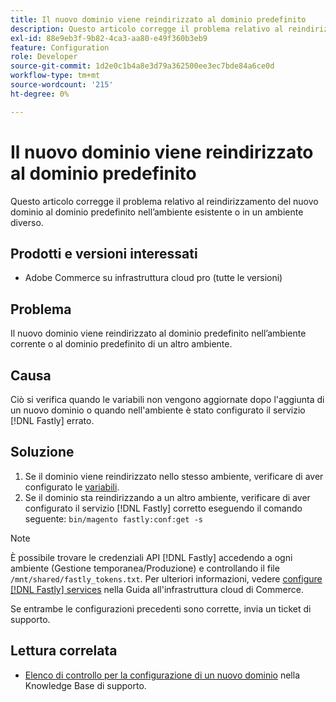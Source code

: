 ```yaml
---
title: Il nuovo dominio viene reindirizzato al dominio predefinito
description: Questo articolo corregge il problema relativo al reindirizzamento del nuovo dominio al dominio predefinito nell’ambiente esistente o in un ambiente diverso.
exl-id: 88e9eb3f-9b82-4ca3-aa80-e49f360b3eb9
feature: Configuration
role: Developer
source-git-commit: 1d2e0c1b4a8e3d79a362500ee3ec7bde84a6ce0d
workflow-type: tm+mt
source-wordcount: '215'
ht-degree: 0%

---
```


# Il nuovo dominio viene reindirizzato al dominio predefinito

Questo articolo corregge il problema relativo al reindirizzamento del nuovo dominio al dominio predefinito nell’ambiente esistente o in un ambiente diverso.

## Prodotti e versioni interessati

* Adobe Commerce su infrastruttura cloud pro (tutte le versioni)

## Problema

Il nuovo dominio viene reindirizzato al dominio predefinito nell’ambiente corrente o al dominio predefinito di un altro ambiente.

## Causa

Ciò si verifica quando le variabili non vengono aggiornate dopo l&#39;aggiunta di un nuovo dominio o quando nell&#39;ambiente è stato configurato il servizio [!DNL Fastly] errato.

## Soluzione

1. Se il dominio viene reindirizzato nello stesso ambiente, verificare di aver configurato le [variabili](https://experienceleague.adobe.com/docs/commerce-cloud-service/user-guide/configure-store/multiple-sites.html?lang=it#modify-variables).
1. Se il dominio sta reindirizzando a un altro ambiente, verificare di aver configurato il servizio [!DNL Fastly] corretto eseguendo il comando seguente: `bin/magento fastly:conf:get -s`

>[!NOTE]
>
>È possibile trovare le credenziali API [!DNL Fastly] accedendo a ogni ambiente (Gestione temporanea/Produzione) e controllando il file `/mnt/shared/fastly_tokens.txt`. Per ulteriori informazioni, vedere [configure [!DNL Fastly] services](https://experienceleague.adobe.com/docs/commerce-cloud-service/user-guide/cdn/setup-fastly/fastly-configuration.html?lang=it) nella Guida all&#39;infrastruttura cloud di Commerce.

Se entrambe le configurazioni precedenti sono corrette, invia un ticket di supporto.

## Lettura correlata

* [Elenco di controllo per la configurazione di un nuovo dominio](https://experienceleague.adobe.com/docs/commerce-knowledge-base/kb/how-to/checklist-for-setting-up-a-new-domain.html?lang=it) nella Knowledge Base di supporto.
